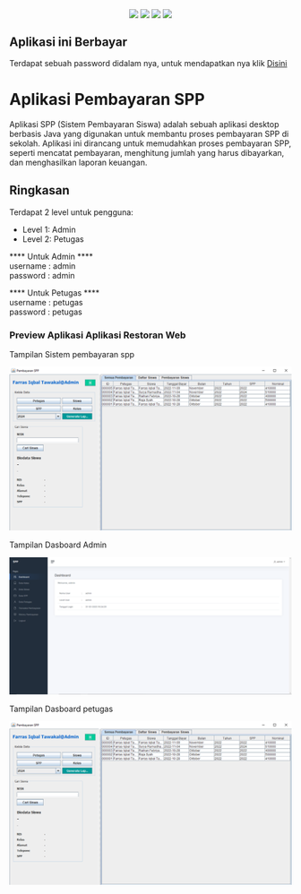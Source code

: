 <p align="center">
<img align="center" src="http://ForTheBadge.com/images/badges/built-with-love.svg"> <img align="center" src="http://ForTheBadge.com/images/badges/uses-html.svg"> <img align="center" src="http://ForTheBadge.com/images/badges/makes-people-smile.svg"> <img align="center" src="http://ForTheBadge.com/images/badges/built-by-developers.svg">
</p>

## Aplikasi ini Berbayar 
Terdapat sebuah password didalam nya, untuk mendapatkan nya klik <a href="https://github.com/MuhamadRifqiAshari" target="_blank" class="animate__animated animate__bounceInLeft">Disini</a>

# Aplikasi Pembayaran SPP
Aplikasi SPP (Sistem Pembayaran Siswa) adalah sebuah aplikasi desktop berbasis Java yang digunakan untuk membantu proses pembayaran SPP di sekolah. Aplikasi ini dirancang untuk memudahkan proses pembayaran SPP, seperti mencatat pembayaran, menghitung jumlah yang harus dibayarkan, dan menghasilkan laporan keuangan.

## Ringkasan

Terdapat 2 level untuk pengguna:
- Level 1: Admin
- Level 2: Petugas


**** Untuk Admin ****<br/>
username : admin <br/>
password : admin

**** Untuk Petugas ****<br/>
username : petugas <br/>
password : petugas


<h3>Preview Aplikasi Aplikasi Restoran Web</h3>
<p>Tampilan Sistem pembayaran spp</p>
<img src="https://raw.githubusercontent.com/MuhamadRifqiAshari/Aplikasi_SPP_Berbasis_Desktop1/main/Dokumentasi/Tampilan%20Admin.png">

<p>Tampilan Dasboard Admin</p>
<img src="https://raw.githubusercontent.com/MuhamadRifqiAshari/Aplikasi_SPP_Berbasis_Web/main/Dokumentasi/Tampilan%20Dasboard%20Admin.png">

<p>Tampilan Dasboard petugas</p>
<img src="https://raw.githubusercontent.com/MuhamadRifqiAshari/Aplikasi_SPP_Berbasis_Desktop1/main/Dokumentasi/Tampilan%20Admin.png">
